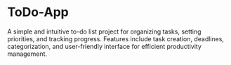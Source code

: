 # ToDo-App
 A simple and intuitive to-do list project for organizing tasks, setting priorities, and tracking progress. Features include task creation, deadlines, categorization, and user-friendly interface for efficient productivity management.
